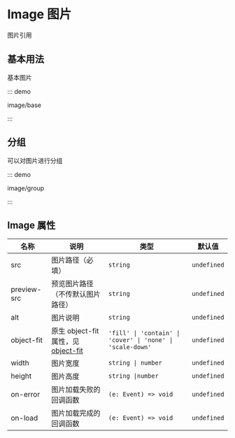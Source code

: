 # Image 图片

图片引用

## 基本用法

基本图片

::: demo

image/base

:::

## 分组

可以对图片进行分组

::: demo

image/group

:::



## Image 属性

| 名称        | 说明                                                         | 类型                                                       | 默认值      |
| ----------- | ------------------------------------------------------------ | ---------------------------------------------------------- | ----------- |
| src         | 图片路径（必填）                                             | `string`                                                   | `undefined` |
| preview-src | 预览图片路径（不传默认图片路径）                             | `string`                                                   | `undefined` |
| alt         | 图片说明                                                     | `string`                                                   | `undefined` |
| object-fit  | 原生 object-fit 属性，见 [object-fit](https://developer.mozilla.org/zh-CN/docs/Web/CSS/object-fit) | `'fill' \| 'contain' \| 'cover' \| 'none' \| 'scale-down'` | `undefined` |
| width       | 图片宽度                                                     | `string \| number`                                         | `undefined` |
| height      | 图片高度                                                     | `string \|number`                                          | `undefined` |
| on-error    | 图片加载失败的回调函数                                       | `(e: Event) => void`                                       | `undefined` |
| on-load     | 图片加载完成的回调函数                                       | `(e: Event) => void`                                       | `undefined` |



<script setup lang="ts">
import ImageBase from '../examples/image/base.vue'
import ImageGroup from '../examples/image/group.vue'
</script>